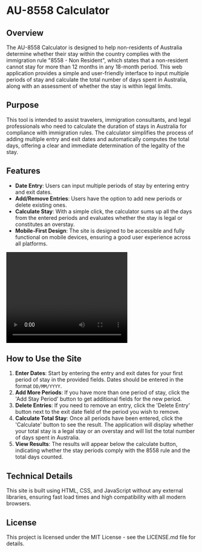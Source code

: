 # AU-8558 Calculator

## Overview
The AU-8558 Calculator is designed to help non-residents of Australia determine whether their stay within the country complies with the immigration rule "8558 - Non Resident", which states that a non-resident cannot stay for more than 12 months in any 18-month period. This web application provides a simple and user-friendly interface to input multiple periods of stay and calculate the total number of days spent in Australia, along with an assessment of whether the stay is within legal limits.

## Purpose
This tool is intended to assist travelers, immigration consultants, and legal professionals who need to calculate the duration of stays in Australia for compliance with immigration rules. The calculator simplifies the process of adding multiple entry and exit dates and automatically computes the total days, offering a clear and immediate determination of the legality of the stay.

## Features
- **Date Entry**: Users can input multiple periods of stay by entering entry and exit dates.
- **Add/Remove Entries**: Users have the option to add new periods or delete existing ones.
- **Calculate Stay**: With a simple click, the calculator sums up all the days from the entered periods and evaluates whether the stay is legal or constitutes an overstay.
- **Mobile-First Design**: The site is designed to be accessible and fully functional on mobile devices, ensuring a good user experience across all platforms.

<video width="320" height="240" controls>
  <source src="static/demo.mp4" type="video/mp4">
</video>

## How to Use the Site
1. **Enter Dates**: Start by entering the entry and exit dates for your first period of stay in the provided fields. Dates should be entered in the format `DD/MM/YYYY`.
2. **Add More Periods**: If you have more than one period of stay, click the 'Add Stay Period' button to get additional fields for the new period.
3. **Delete Entries**: If you need to remove an entry, click the 'Delete Entry' button next to the exit date field of the period you wish to remove.
4. **Calculate Total Stay**: Once all periods have been entered, click the 'Calculate' button to see the result. The application will display whether your total stay is a legal stay or an overstay and will list the total number of days spent in Australia.
5. **View Results**: The results will appear below the calculate button, indicating whether the stay periods comply with the 8558 rule and the total days counted.

## Technical Details
This site is built using HTML, CSS, and JavaScript without any external libraries, ensuring fast load times and high compatibility with all modern browsers.

## License
This project is licensed under the MIT License - see the LICENSE.md file for details.



